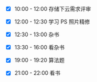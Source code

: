 - [x] 10:00 - 12:00 存储下云需求评审
- [x] 12:00 - 12:30 学习 PS 照片精修
- [x] 12:30 - 13:00 杂书
- [x] 13:30 - 16:00 看杂书
- [x] 19:00 - 19:20 算法题
- [x] 21:00 - 22:00 看书

